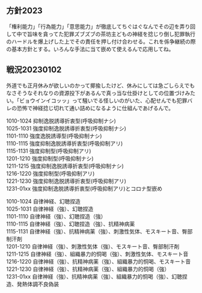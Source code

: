 ﻿## 方針2023

「権利能力」「行為能力」「意思能力」が徹底してちぐはぐなんでその辺を弄り回して中で旨味を貪ってた犯罪ズブズブの茶坊主どもの神経を捻じり倒し犯罪執行のハードルを爆上げした上でその責任を押し付け合わせる。これを係争継続の際の基本方針とする。いろんな手法に当て嵌めて使えるんで応用してね。


## 戦況20230102

外道でも正月休みが欲しいのかって揶揄したけど、休みにしては急ごしらえでもなさそうなそれなりの資源投下があるんで真っ当な仕掛けとしての位置づけみたい。「ビョウインイコッッ」って騒いでる怪しいのがいた、心配せんでも犯罪バレの恐怖で神経捻じ切れて通い詰めになるように仕組んであげるんで。

1010-1024 抑制逸脱誘導折衷型(呼吸抑制ナシ)<br>
1025-1031 強度抑制逸脱誘導折衷型(呼吸抑制ナシ)<br>
1101-1110 強度逸脱誘導型(呼吸抑制ナシ)<br>
1110-1115 強度抑制逸脱誘導折衷型(呼吸抑制アリ)<br>
1115-1131 強度抑制型(呼吸抑制アリ)<br>
1201-1210 強度抑制型(呼吸抑制ナシ)<br>
1211-1215 強度抑制逸脱誘導折衷型(呼吸抑制ナシ)<br>
1216-1220 強度抑制型(呼吸抑制アリ)<br>
1221-1230 強度抑制逸脱誘導折衷型(呼吸抑制アリ)<br>
1231-01xx 強度抑制逸脱誘導折衷型(呼吸抑制アリ)とコロナ型嵌め<br>

1010-1024 自律神経、幻聴捏造<br>
1025-1031 自律神経（強）、幻聴捏造<br>
1101-1110 自律神経（強）、幻聴捏造（強）<br>
1110-1115 自律神経（強）、幻聴捏造（強）、抗精神病薬<br>
1115-1131 自律神経（強）、抗精神病薬（強）、刺激性気体、モスキート音、臀部制汗剤<br>
1201-1210 自律神経（強）、刺激性気体（強）、モスキート音、臀部制汗剤<br>
1211-1215 自律神経（強）、組織暴力的恫喝（強）、刺激性気体、モスキート音<br>
1216-1220 自律神経（強）、抗精神病薬（強）、組織暴力的恫喝、モスキート音<br>
1221-1230 自律神経（強）、抗精神病薬（強）、組織暴力的恫喝（強）<br>
1231-01xx 自律神経（強）、抗精神病薬（強）、組織暴力的恫喝（強）、幻聴捏造、発熱体調不良偽装<br>
